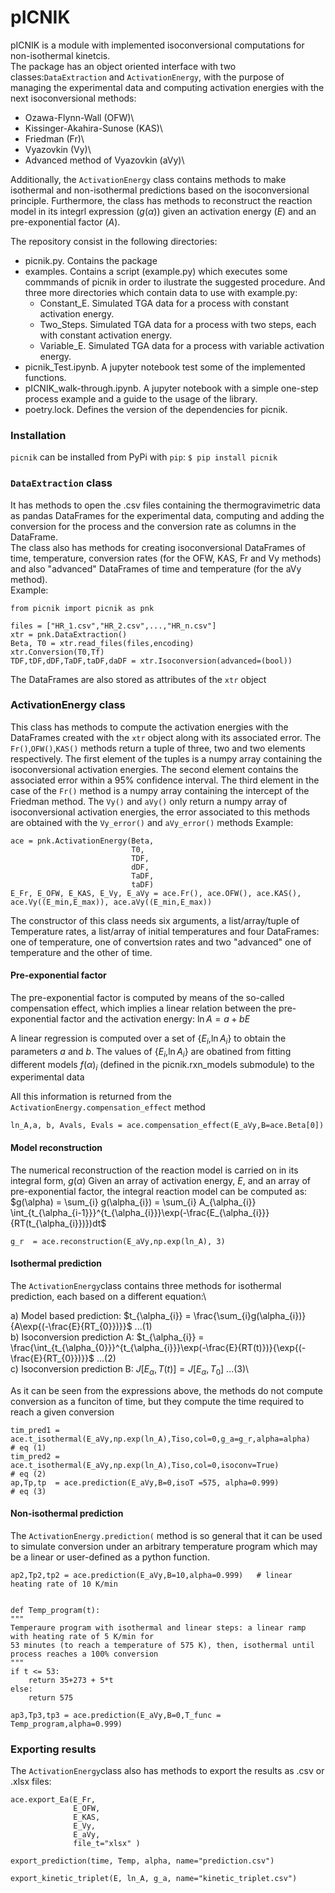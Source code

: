 # pICNIK 

pICNIK is a module with implemented isoconversional computations for non-isothermal kinetcis.\
The package has an object oriented interface with two classes:`DataExtraction` and `ActivationEnergy`, with the purpose of managing the experimental data and computing activation energies  with the next isoconversional methods: 

- Ozawa-Flynn-Wall (OFW)\
- Kissinger-Akahira-Sunose (KAS)\ 
- Friedman (Fr)\
- Vyazovkin (Vy)\
- Advanced method of Vyazovkin (aVy)\

Additionally, the `ActivationEnergy` class contains methods to make isothermal and non-isothermal predictions based on the isoconversional principle. Furthermore, the class has methods to reconstruct the reaction model in its integrl expression ($g(\alpha)$) given an activation energy ($E$) and an pre-exponential factor ($A$).

The repository consist in the following directories:
- picnik.py. Contains the package
- examples. Contains a script (example.py) which executes some commmands of picnik in order to ilustrate the suggested procedure. And three more directories which contain data to use with example.py:
    - Constant_E. Simulated TGA data for a process with constant activation energy.
    - Two_Steps. Simulated TGA data for a process with two steps, each with constant activation energy.
    - Variable_E. Simulated TGA data for a process with variable activation energy.
- picnik_Test.ipynb. A jupyter notebook test some of the implemented functions.
- pICNIK_walk-through.ipynb. A jupyter notebook with a simple one-step process example and a guide to the usage of the library.
- poetry.lock. Defines the version of the dependencies for picnik.

### Installation

`picnik` can be installed from PyPi with `pip`:
`$ pip install picnik`


### `DataExtraction` class

It has methods to open the .csv files containing the thermogravimetric data as pandas DataFrames for the experimental data, computing and adding the conversion for the process and the conversion rate as columns in the DataFrame.\
The class also has methods for creating isoconversional DataFrames of time, temperature, conversion rates (for the OFW, KAS, Fr and Vy methods) and also "advanced" DataFrames of time and temperature (for the aVy method).\
Example:

    from picnik import picnik as pnk
 
    files = ["HR_1.csv","HR_2.csv",...,"HR_n.csv"]
    xtr = pnk.DataExtraction()
    Beta, T0 = xtr.read_files(files,encoding)
    xtr.Conversion(T0,Tf)
    TDF,tDF,dDF,TaDF,taDF,daDF = xtr.Isoconversion(advanced=(bool))
    
    
The DataFrames are also stored as attributes of the `xtr` object 


### ActivationEnergy class

This class has methods to compute the activation energies with the DataFrames created with the `xtr` object along with its associated error. The `Fr()`,`OFW()`,`KAS()` methods return a tuple of three, two and two elements respectively. The first element of the tuples is a numpy array containing the isoconversional activation energies. The second element contains the associated error within a 95\% confidence interval. The third element in the case of the `Fr()` method is a numpy array containing the intercept of the Friedman method. The `Vy()` and `aVy()` only return a numpy array of isoconversional activation energies, the error associated to this methods are obtained with the `Vy_error()` and `aVy_error()` methods
Example:

    ace = pnk.ActivationEnergy(Beta,
                               T0,
                               TDF,
                               dDF,
                               TaDF,
                               taDF)
    E_Fr, E_OFW, E_KAS, E_Vy, E_aVy = ace.Fr(), ace.OFW(), ace.KAS(), ace.Vy((E_min,E_max)), ace.aVy((E_min,E_max))
    
The constructor of this class needs six arguments, a list/array/tuple of Temperature rates, a list/array of initial temperatures and four DataFrames: one of temperature, one of convertsion rates and two "advanced" one of temperature and the other of time.

#### Pre-exponential factor

 The pre-exponential factor is computed by means of the so-called compensation effect, which implies a linear relation between the pre-exponential factor and the activation energy: $\ln{A}=a+bE$

 A linear regression is computed over a set of {$E_{i}$,$\ln{A_{i}}$} to obtain the parameters $a$ and $b$.
 The values of {$E_{i}$,$\ln{A_{i}}$} are obatined from fitting different models $f(\alpha)_{i}$ (defined in the picnik.rxn_models submodule) to the experimental data

 All this information is returned from the `ActivationEnergy.compensation_effect` method

    ln_A,a, b, Avals, Evals = ace.compensation_effect(E_aVy,B=ace.Beta[0])

#### Model reconstruction

 The numerical reconstruction of the reaction model is carried on in its integral form, $g(\alpha)$
 Given an array of activation energy, $E$, and an array of pre-exponential factor, the integral reaction model can be computed as: 
 $g(\alpha) = \sum_{i} g(\alpha_{i}) = \sum_{i} A_{\alpha_{i}} \int_{t_{\alpha_{i-1}}}^{t_{\alpha_{i}}}\exp(-\frac{E_{\alpha_{i}}}{RT(t_{\alpha_{i}})})dt$

    g_r  = ace.reconstruction(E_aVy,np.exp(ln_A), 3)

#### Isothermal prediction
The `ActivationEnergy`class contains three methods for isothermal prediction, each based on a different equation:\

 a) Model based prediction:          $t_{\alpha_{i}} = \frac{\sum_{i}g(\alpha_{i})}{A\exp{(-\frac{E}{RT_{0}})}}$   ...(1)\
 b) Isoconversion prediction A:      $t_{\alpha_{i}} = \frac{\int_{t_{\alpha_{0}}}^{t_{\alpha_{i}}}\exp(-\frac{E}{RT(t)})}{\exp{(-\frac{E}{RT_{0}})}}$   ...(2)\
 c) Isoconversion prediction B:      $J[E_{\alpha},T(t)]=J[E_{\alpha},T_{0}]$   ...(3)\

 As it can be seen from the expressions above, the methods do not compute conversion as a funciton of time, but they compute the time required to reach a given conversion

    tim_pred1 = ace.t_isothermal(E_aVy,np.exp(ln_A),Tiso,col=0,g_a=g_r,alpha=alpha)       # eq (1)
    tim_pred2 = ace.t_isothermal(E_aVy,np.exp(ln_A),Tiso,col=0,isoconv=True)              # eq (2) 
    ap,Tp,tp  = ace.prediction(E_aVy,B=0,isoT =575, alpha=0.999)                          # eq (3)

#### Non-isothermal prediction

The `ActivationEnergy.prediction(` method is so general that it can be used to simulate conversion under an arbitrary temperature program which may be a linear or user-defined as a python function.

    ap2,Tp2,tp2 = ace.prediction(E_aVy,B=10,alpha=0.999)   # linear heating rate of 10 K/min    


    def Temp_program(t):
	"""
	Temperaure program with isothermal and linear steps: a linear ramp with heating rate of 5 K/min for
	53 minutes (to reach a temperature of 575 K), then, isothermal until process reaches a 100% conversion
	"""
	if t <= 53:
	    return 35+273 + 5*t
	else:
	    return 575

    ap3,Tp3,tp3 = ace.prediction(E_aVy,B=0,T_func = Temp_program,alpha=0.999)

### Exporting results

The `ActivationEnergy`class also has methods to export the results as .csv or .xlsx files:

    ace.export_Ea(E_Fr, 
                  E_OFW, 
                  E_KAS, 
                  E_Vy, 
                  E_aVy,
                  file_t="xlsx" )

    export_prediction(time, Temp, alpha, name="prediction.csv")

    export_kinetic_triplet(E, ln_A, g_a, name="kinetic_triplet.csv")

